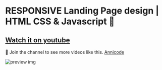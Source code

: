 # RESPONSIVE Landing Page design |  HTML CSS & Javascript 🚀

## [Watch it on youtube]()

💙 Join the channel to see more videos like this. [Annicode](https://www.youtube.com/@Annicode)

![preview img](/preview-new.png)
